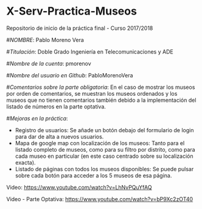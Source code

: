 # X-Serv-Practica-Museos
Repositorio de inicio de la práctica final - Curso 2017/2018

#*NOMBRE*: Pablo Moreno Vera

#*Titulación*: Doble Grado Ingeniería en Telecomunicaciones y ADE

#*Nombre de la cuenta*: pmorenov

#*Nombre del usuario en Github*: PabloMorenoVera

#*Comentarios sobre la parte obligatoria*: En el caso de mostrar los museos por orden de comentarios, se muestran los museos ordenados y los museos que no tienen comentarios también debido a la implementación del listado de números en la parte optativa.

#*Mejoras en la práctica*:
* Registro de usuarios: Se añade un botón debajo del formulario de login para dar de alta a nuevos usuarios.
* Mapa de google map con localización de los museos: Tanto para el listado completo de museos, como para su filtro por distrito, como para cada museo en particular (en este caso centrado sobre su localización exacta).
* Listado de páginas con todos los museos disponibles: Se puede pulsar sobre cada botón para acceder a los 5 museos de esa página.

Video: https://www.youtube.com/watch?v=LhNvPQuYfAQ

Video - Parte Optativa: https://www.youtube.com/watch?v=bP9Xc2zOT40
